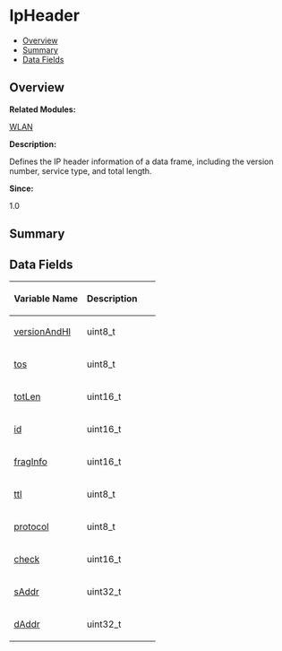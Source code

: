 # IpHeader<a name="ZH-CN_TOPIC_0000001055518094"></a>

-   [Overview](#section1856131933165632)
-   [Summary](#section1052057861165632)
-   [Data Fields](#pub-attribs)

## **Overview**<a name="section1856131933165632"></a>

**Related Modules:**

[WLAN](WLAN.md)

**Description:**

Defines the IP header information of a data frame, including the version number, service type, and total length. 

**Since:**

1.0

## **Summary**<a name="section1052057861165632"></a>

## Data Fields<a name="pub-attribs"></a>

<a name="table1322264937165632"></a>
<table><thead align="left"><tr id="row133936277165632"><th class="cellrowborder" valign="top" width="50%" id="mcps1.1.3.1.1"><p id="p2131990649165632"><a name="p2131990649165632"></a><a name="p2131990649165632"></a>Variable Name</p>
</th>
<th class="cellrowborder" valign="top" width="50%" id="mcps1.1.3.1.2"><p id="p149057318165632"><a name="p149057318165632"></a><a name="p149057318165632"></a>Description</p>
</th>
</tr>
</thead>
<tbody><tr id="row463329557165632"><td class="cellrowborder" valign="top" width="50%" headers="mcps1.1.3.1.1 "><p id="p1691928953165632"><a name="p1691928953165632"></a><a name="p1691928953165632"></a><a href="WLAN.md#gae31602cb3fb4f012749e6d44e73bd5bf">versionAndHl</a></p>
</td>
<td class="cellrowborder" valign="top" width="50%" headers="mcps1.1.3.1.2 "><p id="p961002220165632"><a name="p961002220165632"></a><a name="p961002220165632"></a>uint8_t </p>
</td>
</tr>
<tr id="row1295448149165632"><td class="cellrowborder" valign="top" width="50%" headers="mcps1.1.3.1.1 "><p id="p1671525682165632"><a name="p1671525682165632"></a><a name="p1671525682165632"></a><a href="WLAN.md#ga324f15b4a41342c026ce3ad253ed9498">tos</a></p>
</td>
<td class="cellrowborder" valign="top" width="50%" headers="mcps1.1.3.1.2 "><p id="p2036678307165632"><a name="p2036678307165632"></a><a name="p2036678307165632"></a>uint8_t </p>
</td>
</tr>
<tr id="row1986125502165632"><td class="cellrowborder" valign="top" width="50%" headers="mcps1.1.3.1.1 "><p id="p420581864165632"><a name="p420581864165632"></a><a name="p420581864165632"></a><a href="WLAN.md#ga35aa269c5b304d238c65aedaa28e3da5">totLen</a></p>
</td>
<td class="cellrowborder" valign="top" width="50%" headers="mcps1.1.3.1.2 "><p id="p1718645618165632"><a name="p1718645618165632"></a><a name="p1718645618165632"></a>uint16_t </p>
</td>
</tr>
<tr id="row2065587742165632"><td class="cellrowborder" valign="top" width="50%" headers="mcps1.1.3.1.1 "><p id="p877673313165632"><a name="p877673313165632"></a><a name="p877673313165632"></a><a href="WLAN.md#ga2d5c09b859bc0faddc8a42339973bdd4">id</a></p>
</td>
<td class="cellrowborder" valign="top" width="50%" headers="mcps1.1.3.1.2 "><p id="p1332923578165632"><a name="p1332923578165632"></a><a name="p1332923578165632"></a>uint16_t </p>
</td>
</tr>
<tr id="row2087730690165632"><td class="cellrowborder" valign="top" width="50%" headers="mcps1.1.3.1.1 "><p id="p1010193495165632"><a name="p1010193495165632"></a><a name="p1010193495165632"></a><a href="WLAN.md#gaf329df46f50a5dcf4dd87c103317401b">fragInfo</a></p>
</td>
<td class="cellrowborder" valign="top" width="50%" headers="mcps1.1.3.1.2 "><p id="p1224771366165632"><a name="p1224771366165632"></a><a name="p1224771366165632"></a>uint16_t </p>
</td>
</tr>
<tr id="row1493269089165632"><td class="cellrowborder" valign="top" width="50%" headers="mcps1.1.3.1.1 "><p id="p71614495165632"><a name="p71614495165632"></a><a name="p71614495165632"></a><a href="WLAN.md#gad380e64b2d33d75ce04d65126b54fb8f">ttl</a></p>
</td>
<td class="cellrowborder" valign="top" width="50%" headers="mcps1.1.3.1.2 "><p id="p1737990268165632"><a name="p1737990268165632"></a><a name="p1737990268165632"></a>uint8_t </p>
</td>
</tr>
<tr id="row815555460165632"><td class="cellrowborder" valign="top" width="50%" headers="mcps1.1.3.1.1 "><p id="p558826578165632"><a name="p558826578165632"></a><a name="p558826578165632"></a><a href="WLAN.md#ga029ab0914b5854efe279e442aec3b423">protocol</a></p>
</td>
<td class="cellrowborder" valign="top" width="50%" headers="mcps1.1.3.1.2 "><p id="p1111639087165632"><a name="p1111639087165632"></a><a name="p1111639087165632"></a>uint8_t </p>
</td>
</tr>
<tr id="row268398211165632"><td class="cellrowborder" valign="top" width="50%" headers="mcps1.1.3.1.1 "><p id="p1902157892165632"><a name="p1902157892165632"></a><a name="p1902157892165632"></a><a href="WLAN.md#gaf3b4d16f68ab697df71ca8589f00397c">check</a></p>
</td>
<td class="cellrowborder" valign="top" width="50%" headers="mcps1.1.3.1.2 "><p id="p1099311539165632"><a name="p1099311539165632"></a><a name="p1099311539165632"></a>uint16_t </p>
</td>
</tr>
<tr id="row1247957607165632"><td class="cellrowborder" valign="top" width="50%" headers="mcps1.1.3.1.1 "><p id="p160703916165632"><a name="p160703916165632"></a><a name="p160703916165632"></a><a href="WLAN.md#ga22e36dfd118fbe9deee40135f87a0568">sAddr</a></p>
</td>
<td class="cellrowborder" valign="top" width="50%" headers="mcps1.1.3.1.2 "><p id="p854874056165632"><a name="p854874056165632"></a><a name="p854874056165632"></a>uint32_t </p>
</td>
</tr>
<tr id="row642838745165632"><td class="cellrowborder" valign="top" width="50%" headers="mcps1.1.3.1.1 "><p id="p26955081165632"><a name="p26955081165632"></a><a name="p26955081165632"></a><a href="WLAN.md#ga5124eb108341354708e52775df8899ef">dAddr</a></p>
</td>
<td class="cellrowborder" valign="top" width="50%" headers="mcps1.1.3.1.2 "><p id="p1202649955165632"><a name="p1202649955165632"></a><a name="p1202649955165632"></a>uint32_t </p>
</td>
</tr>
</tbody>
</table>

